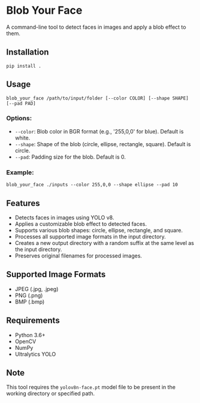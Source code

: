 # Blob Your Face

A command-line tool to detect faces in images and apply a blob effect to them.

## Installation

```
pip install .
```

## Usage

```
blob_your_face /path/to/input/folder [--color COLOR] [--shape SHAPE] [--pad PAD]
```

### Options:
- `--color`: Blob color in BGR format (e.g., '255,0,0' for blue). Default is white.
- `--shape`: Shape of the blob (circle, ellipse, rectangle, square). Default is circle.
- `--pad`: Padding size for the blob. Default is 0.

### Example:
```
blob_your_face ./inputs --color 255,0,0 --shape ellipse --pad 10
```

## Features

- Detects faces in images using YOLO v8.
- Applies a customizable blob effect to detected faces.
- Supports various blob shapes: circle, ellipse, rectangle, and square.
- Processes all supported image formats in the input directory.
- Creates a new output directory with a random suffix at the same level as the input directory.
- Preserves original filenames for processed images.

## Supported Image Formats

- JPEG (.jpg, .jpeg)
- PNG (.png)
- BMP (.bmp)

## Requirements

- Python 3.6+
- OpenCV
- NumPy
- Ultralytics YOLO

## Note

This tool requires the `yolov8n-face.pt` model file to be present in the working directory or specified path.
